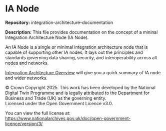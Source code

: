 # IA Node
**Repository:** integration-architecture-documentation 

**Description:** This file provides documentation on the concept of a mininal Integration Architecture Node (IA Node). 

<!-- SPDX-License-Identifier: OGL-UK-3.0 -->

An IA Node is a single or minimal integration architecture node that is capable of supporting other IA nodes. It lays out the principles and standards governing data sharing, security, and interoperability across all nodes and networks.

[Integration Architecture Overview](../integration-architecture.md) will give you a quick summary of IA node and wider networks.

© Crown Copyright 2025. This work has been developed by the National Digital Twin Programme and is legally attributed to the Department for Business and Trade (UK) as the governing entity.  
Licensed under the Open Government Licence v3.0.  

You can view the full license at:  
https://www.nationalarchives.gov.uk/doc/open-government-licence/version/3/
